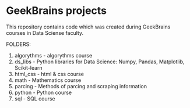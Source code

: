 # GeekBrains projects

This repository contains code which was created during GeekBrains courses in Data Sciense faculty.

FOLDERS:

1. algorythms - algorythms course
2. ds_libs - Python libraries for Data Science: Numpy, Pandas, Matplotlib, Scikit-learn
3. html_css - html & css course
4. math - Mathematics course
5. parcing - Methods of parcing and scraping information
6. python - Python course
7. sql - SQL course

